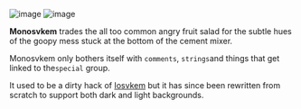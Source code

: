 ![image](https://i.imgur.com/3DmkFKu.png) ![image](https://i.imgur.com/gTVyA8o.png)

**Monosvkem** trades the all too common angry fruit salad for the subtle hues
of the goopy mess stuck at the bottom of the cement mixer.

Monosvkem only bothers itself with `comments`, `strings`and things that get
linked to the`special` group.

It used to be a dirty hack of
[Iosvkem](https://www.github.com/neutaaaaan/iosvkem) but it has since been
rewritten from scratch to support both dark and light backgrounds.  
